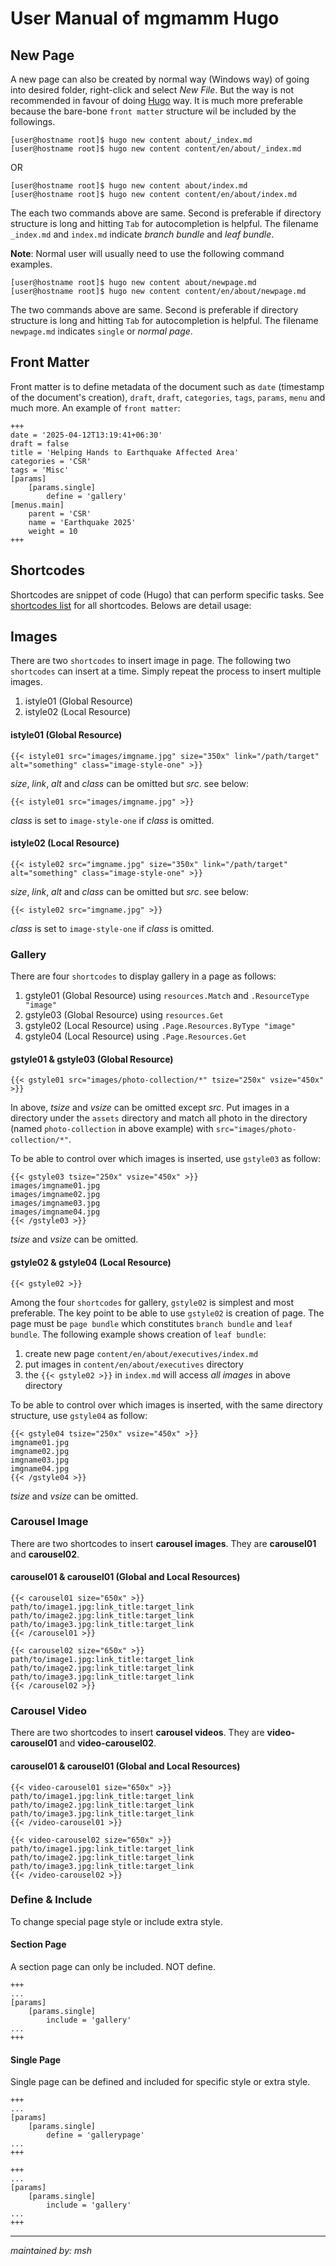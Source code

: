 # User Manual of mgmamm Hugo

## New Page

A new page can also be created by normal way (Windows way) of going into desired folder, right-click and select *New File*. But the way is not recommended in favour of doing [Hugo](https://gohugo.io) way. It is much more preferable because the bare-bone `front matter` structure wil be included by the followings.

    [user@hostname root]$ hugo new content about/_index.md
    [user@hostname root]$ hugo new content content/en/about/_index.md

OR

    [user@hostname root]$ hugo new content about/index.md
    [user@hostname root]$ hugo new content content/en/about/index.md

The each two commands above are same. Second is preferable if directory structure is long and hitting `Tab` for autocompletion is helpful. The filename `_index.md` and `index.md` indicate *branch bundle* and *leaf bundle*.

**Note**: Normal user will usually need to use the following command examples.

    [user@hostname root]$ hugo new content about/newpage.md
    [user@hostname root]$ hugo new content content/en/about/newpage.md

The two commands above are same. Second is preferable if directory structure is long and hitting `Tab` for autocompletion is helpful. The filename `newpage.md` indicates `single` or *normal page*.

## Front Matter

Front matter is to define metadata of the document such as `date` (timestamp of the document's creation), `draft`, `draft`, `categories`, `tags`, `params`, `menu` and much more. An example of `front matter`:

    +++
    date = '2025-04-12T13:19:41+06:30'
    draft = false
    title = 'Helping Hands to Earthquake Affected Area'
    categories = 'CSR'
    tags = 'Misc'
    [params]
        [params.single]
            define = 'gallery'
    [menus.main]
        parent = 'CSR'
        name = 'Earthquake 2025'
        weight = 10
    +++


## Shortcodes

Shortcodes are snippet of code (Hugo) that can perform specific tasks. See [shortcodes list](./pages/shortcodes.md) for all shortcodes. Belows are detail usage:

## Images

There are two `shortcodes` to insert image in page. The following two `shortcodes` can insert at a time. Simply repeat the process to insert multiple images.

1. istyle01 (Global Resource)
2. istyle02 (Local Resource)

#### istyle01 (Global Resource)

    {{< istyle01 src="images/imgname.jpg" size="350x" link="/path/target" alt="something" class="image-style-one" >}}

*size*, *link*, *alt* and *class* can be omitted but *src*. see below:

    {{< istyle01 src="images/imgname.jpg" >}}

*class* is set to `image-style-one` if *class* is omitted.

#### istyle02 (Local Resource)

    {{< istyle02 src="imgname.jpg" size="350x" link="/path/target" alt="something" class="image-style-one" >}}

*size*, *link*, *alt* and *class* can be omitted but *src*. see below:

    {{< istyle02 src="imgname.jpg" >}}

*class* is set to `image-style-one` if *class* is omitted.

### Gallery

There are four `shortcodes` to display gallery in a page as follows:

1. gstyle01 (Global Resource) using `resources.Match` and `.ResourceType "image"`
2. gstyle03 (Global Resource) using `resources.Get`
3. gstyle02 (Local Resource) using `.Page.Resources.ByType "image"`
4. gstyle04 (Local Resource) using `.Page.Resources.Get`

#### gstyle01 & gstyle03 (Global Resource)

    {{< gstyle01 src="images/photo-collection/*" tsize="250x" vsize="450x" >}}

In above, *tsize* and *vsize* can be omitted except *src*. Put images in a directory under the `assets` directory and match all photo in the directory (named `photo-collection` in above example) with `src="images/photo-collection/*"`.

To be able to control over which images is inserted, use `gstyle03` as follow:

    {{< gstyle03 tsize="250x" vsize="450x" >}}
    images/imgname01.jpg
    images/imgname02.jpg
    images/imgname03.jpg
    images/imgname04.jpg
    {{< /gstyle03 >}}

*tsize* and *vsize* can be omitted.

#### gstyle02 & gstyle04 (Local Resource)

    {{< gstyle02 >}}

Among the four `shortcodes` for gallery, `gstyle02` is simplest and most preferable. The key point to be able to use `gstyle02` is creation of page. The page must be `page bundle` which constitutes `branch bundle` and `leaf bundle`. The following example shows creation of `leaf bundle`:

1. create new page `content/en/about/executives/index.md`
2. put images in `content/en/about/executives` directory
3. the `{{< gstyle02 >}}` in `index.md` will access *all images* in above directory


To be able to control over which images is inserted, with the same directory structure, use `gstyle04` as follow:

    {{< gstyle04 tsize="250x" vsize="450x" >}}
    imgname01.jpg
    imgname02.jpg
    imgname03.jpg
    imgname04.jpg
    {{< /gstyle04 >}}

*tsize* and *vsize* can be omitted.

### Carousel Image

There are two shortcodes to insert **carousel images**. They are **carousel01** and **carousel02**.

#### carousel01 & carousel01 (Global and Local Resources)

    {{< carousel01 size="650x" >}}
    path/to/image1.jpg:link_title:target_link
    path/to/image2.jpg:link_title:target_link
    path/to/image3.jpg:link_title:target_link
    {{< /carousel01 >}}

    {{< carousel02 size="650x" >}}
    path/to/image1.jpg:link_title:target_link
    path/to/image2.jpg:link_title:target_link
    path/to/image3.jpg:link_title:target_link
    {{< /carousel02 >}}

### Carousel Video

There are two shortcodes to insert **carousel videos**. They are **video-carousel01** and **video-carousel02**.

#### carousel01 & carousel01 (Global and Local Resources)

    {{< video-carousel01 size="650x" >}}
    path/to/image1.jpg:link_title:target_link
    path/to/image2.jpg:link_title:target_link
    path/to/image3.jpg:link_title:target_link
    {{< /video-carousel01 >}}

    {{< video-carousel02 size="650x" >}}
    path/to/image1.jpg:link_title:target_link
    path/to/image2.jpg:link_title:target_link
    path/to/image3.jpg:link_title:target_link
    {{< /video-carousel02 >}}

### Define & Include

To change special page style or include extra style.

#### Section Page

A section page can only be included. NOT define.

    +++
    ...
    [params]
        [params.single]
            include = 'gallery'
    ...
    +++

#### Single Page

Single page can be defined and included for specific style or extra style.

    +++
    ...
    [params]
        [params.single]
            define = 'gallerypage'
    ...
    +++

    +++
    ...
    [params]
        [params.single]
            include = 'gallery'
    ...
    +++

---

*maintained by: msh*
